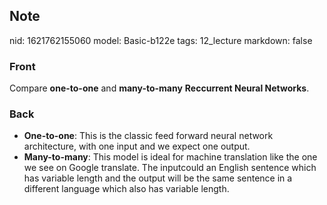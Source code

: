 ## Note
nid: 1621762155060
model: Basic-b122e
tags: 12_lecture
markdown: false

### Front
Compare <b>one-to-one</b> and <b>many-to-many</b> <b>Reccurrent
Neural Networks</b>.

### Back
<div>
  <div>
    <ul>
      <li><strong>One-to-one</strong>: This is the classic feed
      forward neural network architecture, with one input and we
      expect one output.
      <li><strong>Many-to-many</strong>: This model is ideal for
      machine translation like the one we see on Google translate.
      The inputcould an English sentence which has variable length
      and the output will be the same sentence in a different
      language which also has variable length.
    </ul>
  </div>
</div>
